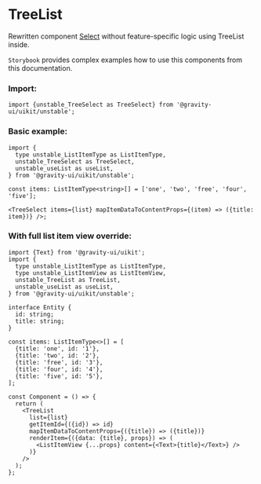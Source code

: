 # TreeList

Rewritten component [Select]() without feature-specific logic using TreeList inside.

`Storybook` provides complex examples how to use this components from this documentation.

### Import:

```tsx
import {unstable_TreeSelect as TreeSelect} from '@gravity-ui/uikit/unstable';
```

### Basic example:

```tsx
import {
  type unstable_ListItemType as ListItemType,
  unstable_TreeSelect as TreeSelect,
  unstable_useList as useList,
} from '@gravity-ui/uikit/unstable';

const items: ListItemType<string>[] = ['one', 'two', 'free', 'four', 'five'];

<TreeSelect items={list} mapItemDataToContentProps={(item) => ({title: item})} />;
```

### With full list item view override:

```tsx
import {Text} from '@gravity-ui/uikit';
import {
  type unstable_ListItemType as ListItemType,
  type unstable_ListItemView as ListItemView,
  unstable_TreeList as TreeList,
  unstable_useList as useList,
} from '@gravity-ui/uikit/unstable';

interface Entity {
  id: string;
  title: string;
}

const items: ListItemType<>[] = [
  {title: 'one', id: '1'},
  {title: 'two', id: '2'},
  {title: 'free', id: '3'},
  {title: 'four', id: '4'},
  {title: 'five', id: '5'},
];

const Component = () => {
  return (
    <TreeList
      list={list}
      getItemId={({id}) => id}
      mapItemDataToContentProps={({title}) => ({title})}
      renderItem={({data: {title}, props}) => (
        <ListItemView {...props} content={<Text>{title}</Text>} />
      )}
    />
  );
};
```
